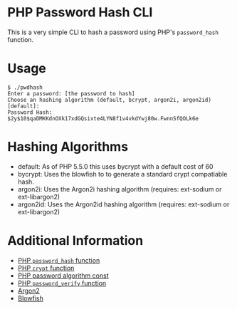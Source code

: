 # PHP Password Hash CLI

This is a very simple CLI to hash a password using PHP's `password_hash` function.


# Usage

```shell
$ ./pwdhash
Enter a password: [the password to hash]
Choose an hashing algorithm (default, bcrypt, argon2i, argon2id) [default]: 
Password Hash: $2y$10$qaDMKKdnOXk17xdGQsixte4LYN8f1v4vkdYwj80w.FwnnSfQOLk6e
```

# Hashing Algorithms

- default: As of PHP 5.5.0 this uses bycrypt with a default cost of 60
- bycrypt: Uses the blowfish to to generate a standard crypt compatiable hash.
- argon2i: Uses the Argon2i hashing algorithm (requires: ext-sodium or ext-libargon2)
- argon2id: Uses the Argon2id hashing algorithm (requires: ext-sodium or ext-libargon2)

# Additional Information

- [PHP `password_hash` function](https://www.php.net/manual/en/function.password-hash.php)
- [PHP `crypt` function](https://www.php.net/manual/en/function.crypt.php)
- [PHP password algorithm const](https://www.php.net/manual/en/password.constants.php)
- [PHP `password_verify` function](https://www.php.net/manual/en/function.password-verify.php)
- [Argon2](https://github.com/P-H-C/phc-winner-argon2)
- [Blowfish](https://en.wikipedia.org/wiki/Blowfish_(cipher))